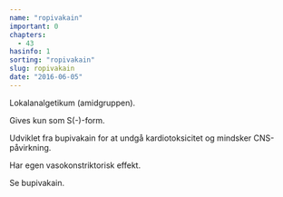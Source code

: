 ```yaml
---
name: "ropivakain"
important: 0
chapters:
  - 43
hasinfo: 1
sorting: "ropivakain"
slug: ropivakain
date: "2016-06-05"
---
```


Lokalanalgetikum (amidgruppen).

Gives kun som S(-)-form.

Udviklet fra bupivakain for at undgå kardiotoksicitet og mindsker
CNS-påvirkning.

Har egen vasokonstriktorisk effekt.

Se bupivakain.

